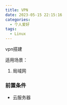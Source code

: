 ```yaml
---
title: VPN
date: 2023-05-15 22:15:16
categories:
  - 个人爱好
tags: 
  - Linux
---
```


vpn搭建

适用场景：
1. 局域网

### 前置条件
* 云服务器

<!-- more -->

